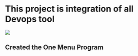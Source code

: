 # This project is integration of all Devops tool
![](https://www.thoughtworks.com/content/dam/thoughtworks/images/photography/collection-of-media/about-us/partnerships/ab_com_aws_expertise_devops.jpeg)
## Created the One Menu Program
